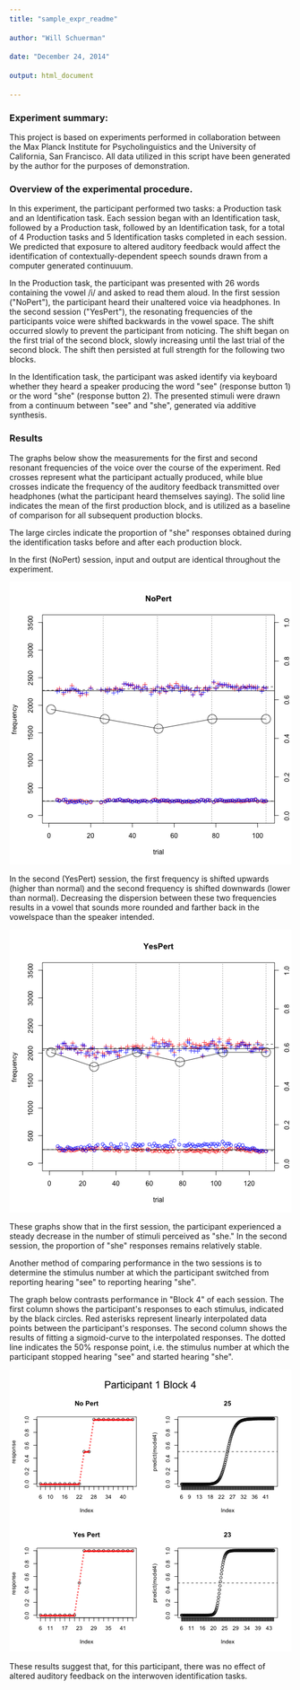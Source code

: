 ```yaml
---
title: "sample_expr_readme"

author: "Will Schuerman"

date: "December 24, 2014"

output: html_document

---
```


### Experiment summary:

This project is based on experiments performed in collaboration between the Max Planck Institute for Psycholinguistics and the University of California, San Francisco. All data utilized in this script have been generated by the author for the purposes of demonstration. 

### Overview of the experimental procedure.
In this experiment, the participant performed two tasks: a Production task and an Identification task. Each session began with an Identification task, followed by a Production task, followed by an Identification task, for a total of 4 Production tasks and 5 Identification tasks completed in each session. We predicted that exposure to altered auditory feedback would affect the identification of contextually-dependent speech sounds drawn from a computer generated continuuum. 

In the Production task, the participant was presented with 26 words containing the vowel /i/ and asked to read them aloud. In the first session ("NoPert"), the participant heard their unaltered voice via headphones. In the second session ("YesPert"), the resonating frequencies of the participants voice were shifted backwards in the vowel space. The shift occurred slowly to prevent the participant from noticing. The shift began on the first trial of the second block, slowly increasing until the last trial of the second block. The shift then persisted at full strength for the following two blocks.

In the Identification task, the participant was asked identify via keyboard whether they heard a speaker producing the word "see" (response button 1) or the word "she" (response button 2). The presented stimuli were drawn from a continuum between "see" and "she", generated via additive synthesis. 

### Results

The graphs below show the measurements for the first and second resonant frequencies of the voice over the course of the experiment. Red crosses represent what the participant actually produced, while blue crosses indicate the frequency of the auditory feedback transmitted over headphones (what the participant heard themselves saying). The solid line indicates the mean of the first production block, and is utilized as a baseline of comparison for all subsequent production blocks.

The large circles indicate the proportion of "she" responses obtained during the identification tasks before and after each production block. 

In the first (NoPert) session, input and output are identical throughout the experiment.

![plot of chunk unnamed-chunk-1](figure/unnamed-chunk-1-1.png) 

In the second (YesPert) session, the first frequency is shifted upwards (higher than normal) and the second frequency is shifted downwards (lower than normal). Decreasing the dispersion between these two frequencies results in a vowel that sounds more rounded and farther back in the vowelspace than the speaker intended. 

![plot of chunk unnamed-chunk-2](figure/unnamed-chunk-2-1.png) 

These graphs show that in the first session, the participant experienced a steady decrease in the number of stimuli perceived as "she." In the second session, the proportion of "she" responses remains relatively stable. 

Another method of comparing performance in the two sessions is to determine the stimulus number at which the participant switched from reporting hearing "see" to reporting hearing "she". 

The graph below contrasts performance in "Block 4" of each session. The first column shows the participant's responses to each stimulus, indicated by the black circles. Red asterisks represent linearly interpolated data points between the participant's responses. The second column shows the results of fitting a sigmoid-curve to the interpolated responses. The dotted line indicates the 50% response point, i.e. the stimulus number at which the participant stopped hearing "see" and started hearing "she".

![plot of chunk unnamed-chunk-3](figure/unnamed-chunk-3-1.png) 

These results suggest that, for this participant, there was no effect of altered auditory feedback on the interwoven identification tasks. 

